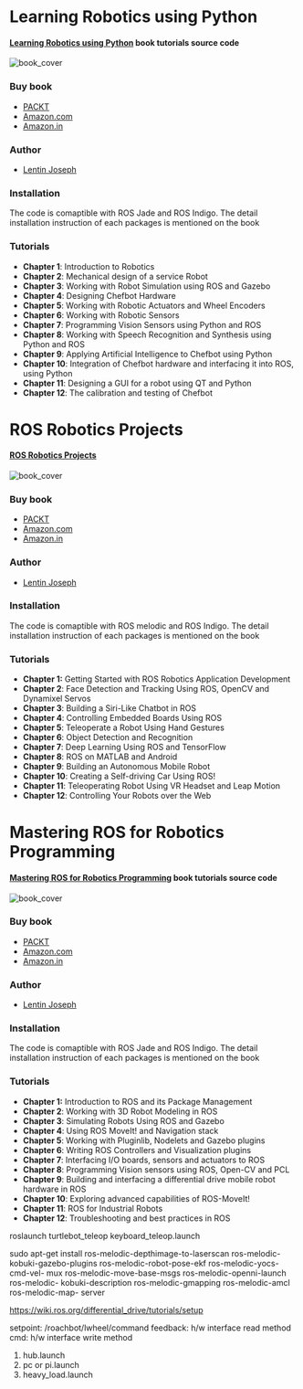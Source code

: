 # Learning Robotics using Python 

#### [Learning Robotics using Python](http://learn-robotics.com) book tutorials source code
![book_cover](http://learn-robotics.com/images/section-image-1.jpg
 "Learning Robotics using Python")

### Buy book

* [PACKT](https://www.packtpub.com/application-development/learning-robotics-using-python)
* [Amazon.com](http://amzn.com/1783287535)
* [Amazon.in](http://www.amazon.in/dp/B00YEVZ6UK)

### Author

* [Lentin Joseph](https://in.linkedin.com/in/lentinjoseph)

### Installation
The code is comaptible with ROS Jade and ROS Indigo. The detail installation instruction of each packages is mentioned on the book

### Tutorials
* **Chapter 1**:  Introduction to Robotics
* **Chapter 2**: Mechanical design of a service Robot 
* **Chapter 3**: Working with Robot Simulation using ROS and Gazebo
* **Chapter 4**: Designing Chefbot Hardware 
* **Chapter 5**: Working with Robotic Actuators and Wheel Encoders 
* **Chapter 6**: Working with Robotic Sensors 
* **Chapter 7**: Programming Vision Sensors using Python and ROS 
* **Chapter 8**: Working with Speech Recognition and Synthesis using Python and ROS
* **Chapter 9**: Applying Artificial Intelligence to Chefbot using Python
* **Chapter 10**: Integration of Chefbot hardware and interfacing it into ROS, using Python
* **Chapter 11**: Designing a GUI for a robot using QT and Python 
* **Chapter 12**: The calibration and testing of Chefbot


# ROS Robotics Projects

#### [ROS Robotics Projects](http://rosrobots.com) 
![book_cover](http://rosrobots.com/img/ebook.png
 "ROS Robotics Projects")

### Buy book

* [PACKT](https://www.packtpub.com/hardware-and-creative/ros-robotics-projects)
* [Amazon.com](https://www.amazon.com/ROS-Robotic-Projects-Lentin-Joseph/dp/1783554711)
* [Amazon.in](https://www.amazon.in/ROS-Robotics-Projects-Lentin-Joseph-ebook/dp/B01MTJWNKI)


### Author

* [Lentin Joseph](https://in.linkedin.com/in/lentinjoseph)

### Installation
The code is comaptible with ROS melodic and ROS Indigo. The detail installation instruction of each packages is mentioned on the book

### Tutorials
* **Chapter 1:**  Getting Started with ROS Robotics Application Development
* **Chapter 2**:  Face Detection and Tracking Using ROS, OpenCV and Dynamixel Servos
* **Chapter 3**:  Building a Siri-Like Chatbot in ROS
* **Chapter 4**:  Controlling Embedded Boards Using ROS
* **Chapter 5**:  Teleoperate a Robot Using Hand Gestures
* **Chapter 6**:  Object Detection and Recognition
* **Chapter 7**:  Deep Learning Using ROS and TensorFlow
* **Chapter 8**:  ROS on MATLAB and Android
* **Chapter 9**:  Building an Autonomous Mobile Robot
* **Chapter 10**: Creating a Self-driving Car Using ROS!
* **Chapter 11**: Teleoperating Robot Using VR Headset and Leap Motion
* **Chapter 12**: Controlling Your Robots over the Web



# Mastering ROS for Robotics Programming 

#### [Mastering ROS for Robotics Programming](http://mastering-ros.com) book tutorials source code
![book_cover](http://mastering-ros.com/images/section-image-1.jpg
 "Mastering ROS for Robotics Programming")

### Buy book

* [PACKT](https://www.packtpub.com/hardware-and-creative/mastering-ros-robotics-programming)
* [Amazon.com](http://amzn.com/B0198DXFEW)
* [Amazon.in](http://www.amazon.in/dp/B0198DXFEW)


### Author

* [Lentin Joseph](https://in.linkedin.com/in/lentinjoseph)

### Installation
The code is comaptible with ROS Jade and ROS Indigo. The detail installation instruction of each packages is mentioned on the book

### Tutorials
* **Chapter 1:**  Introduction to ROS and its Package Management
* **Chapter 2**: Working with 3D Robot Modeling in ROS
* **Chapter 3**: Simulating Robots Using ROS and Gazebo
* **Chapter 4**: Using ROS MoveIt! and Navigation stack
* **Chapter 5**: Working with Pluginlib, Nodelets and Gazebo plugins
* **Chapter 6**: Writing ROS Controllers and Visualization plugins
* **Chapter 7**: Interfacing I/O boards, sensors and actuators to ROS
* **Chapter 8**: Programming Vision sensors using ROS, Open-CV and PCL
* **Chapter 9**: Building and interfacing a differential drive mobile robot hardware in ROS
* **Chapter 10**: Exploring advanced capabilities of ROS-MoveIt!
* **Chapter 11**: ROS for Industrial Robots
* **Chapter 12**: Troubleshooting and best practices in ROS

roslaunch turtlebot_teleop keyboard_teleop.launch


sudo apt-get install ros-melodic-depthimage-to-laserscan ros-melodic-
kobuki-gazebo-plugins ros-melodic-robot-pose-ekf ros-melodic-yocs-cmd-vel-
mux ros-melodic-move-base-msgs ros-melodic-openni-launch ros-melodic-
kobuki-description ros-melodic-gmapping ros-melodic-amcl ros-melodic-map-
server

https://wiki.ros.org/differential_drive/tutorials/setup

setpoint: /roachbot/lwheel/command
feedback: h/w interface read method
cmd: h/w interface write method

1. hub.launch
2. pc or pi.launch
3. heavy_load.launch